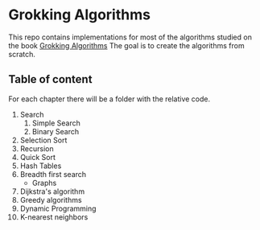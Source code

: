 # Grokking Algorithms

This repo contains implementations for most of the algorithms studied on the book [Grokking Algorithms](https://www.goodreads.com/book/show/22847284-grokking-algorithms-an-illustrated-guide-for-programmers-and-other-curio)
The goal is to create the algorithms from scratch.

## Table of content

For each chapter there will be a folder with the relative code.

1. Search
   1. Simple Search
   1. Binary Search
1. Selection Sort
1. Recursion
1. Quick Sort
1. Hash Tables
1. Breadth first search
   - Graphs
1. Dijkstra's algorithm
1. Greedy algorithms
1. Dynamic Programming
1. K-nearest neighbors
